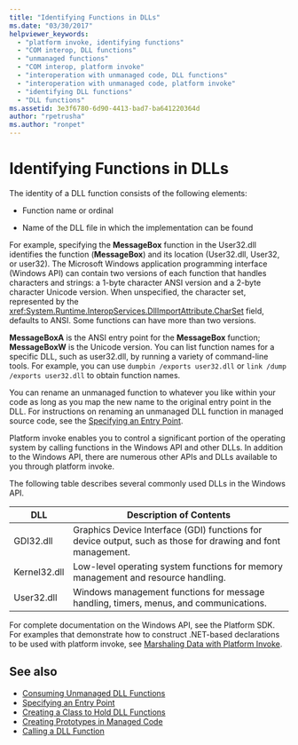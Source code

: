 ```yaml
---
title: "Identifying Functions in DLLs"
ms.date: "03/30/2017"
helpviewer_keywords: 
  - "platform invoke, identifying functions"
  - "COM interop, DLL functions"
  - "unmanaged functions"
  - "COM interop, platform invoke"
  - "interoperation with unmanaged code, DLL functions"
  - "interoperation with unmanaged code, platform invoke"
  - "identifying DLL functions"
  - "DLL functions"
ms.assetid: 3e3f6780-6d90-4413-bad7-ba641220364d
author: "rpetrusha"
ms.author: "ronpet"
---
```

# Identifying Functions in DLLs
The identity of a DLL function consists of the following elements:  
  
- Function name or ordinal  
  
- Name of the DLL file in which the implementation can be found  
  
 For example, specifying the **MessageBox** function in the User32.dll identifies the function (**MessageBox**) and its location (User32.dll, User32, or user32). The Microsoft Windows application programming interface (Windows API) can contain two versions of each function that handles characters and strings: a 1-byte character ANSI version and a 2-byte character Unicode version. When unspecified, the character set, represented by the <xref:System.Runtime.InteropServices.DllImportAttribute.CharSet> field, defaults to ANSI. Some functions can have more than two versions.  
  
 **MessageBoxA** is the ANSI entry point for the **MessageBox** function; **MessageBoxW** is the Unicode version. You can list function names for a specific DLL, such as user32.dll, by running a variety of command-line tools. For example, you can use `dumpbin /exports user32.dll` or `link /dump /exports user32.dll` to obtain function names.  
  
 You can rename an unmanaged function to whatever you like within your code as long as you map the new name to the original entry point in the DLL. For instructions on renaming an unmanaged DLL function in managed source code, see the [Specifying an Entry Point](../../../docs/framework/interop/specifying-an-entry-point.md).  
  
 Platform invoke enables you to control a significant portion of the operating system by calling functions in the Windows API and other DLLs. In addition to the Windows API, there are numerous other APIs and DLLs available to you through platform invoke.  
  
 The following table describes several commonly used DLLs in the Windows API.  
  
|DLL|Description of Contents|  
|---------|-----------------------------|  
|GDI32.dll|Graphics Device Interface (GDI) functions for device output, such as those for drawing and font management.|  
|Kernel32.dll|Low-level operating system functions for memory management and resource handling.|  
|User32.dll|Windows management functions for message handling, timers, menus, and communications.|  
  
 For complete documentation on the Windows API, see the Platform SDK. For examples that demonstrate how to construct .NET-based declarations to be used with platform invoke, see [Marshaling Data with Platform Invoke](../../../docs/framework/interop/marshaling-data-with-platform-invoke.md).  
  
## See also

- [Consuming Unmanaged DLL Functions](../../../docs/framework/interop/consuming-unmanaged-dll-functions.md)
- [Specifying an Entry Point](../../../docs/framework/interop/specifying-an-entry-point.md)
- [Creating a Class to Hold DLL Functions](../../../docs/framework/interop/creating-a-class-to-hold-dll-functions.md)
- [Creating Prototypes in Managed Code](../../../docs/framework/interop/creating-prototypes-in-managed-code.md)
- [Calling a DLL Function](../../../docs/framework/interop/calling-a-dll-function.md)
